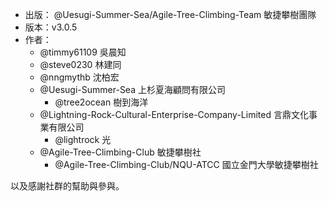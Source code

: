 - 出版： @Uesugi-Summer-Sea/Agile-Tree-Climbing-Team 敏捷攀樹團隊
- 版本：v3.0.5
- 作者：
  - @timmy61109 吳晨知
  - @steve0230 林建同
  - @nngmythb 沈柏宏
  - @Uesugi-Summer-Sea 上杉夏海顧問有限公司
    - @tree2ocean 樹到海洋
  - @Lightning-Rock-Cultural-Enterprise-Company-Limited 言鼎文化事業有限公司
    - @lightrock 光
  - @Agile-Tree-Climbing-Club 敏捷攀樹社
    - @Agile-Tree-Climbing-Club/NQU-ATCC 國立金門大學敏捷攀樹社

以及感謝社群的幫助與參與。

